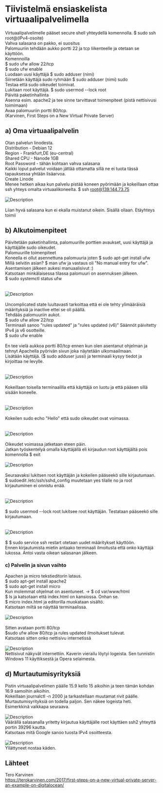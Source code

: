 # Tiivistelmä ensiaskelista virtuaalipalvelimella
Virtuaalipalvelimelle pääset secure shell yhteydellä komennolla. $ sudo ssh root@(IPv4-osoite) <br>
Vahva salasana on pakko, ei suositus <br>
Palomuuriin tehdään aukko portti 22 ja tcp liikenteelle ja otetaan se käyttöön. <br>
Komennoilla<br>
$ sudo ufw allow 22/tcp <br>
$ sudo ufw enable <br>
Luodaan uusi käyttäjä $ sudo adduser (nimi)<br>
Siirretään käyttäjä sudo ryhmään $ sudo adduser (nimi) sudo<br>
Testaa että sudo oikeudet toimivat.<br>
Lukitaan root käyttäjä. $ sudo usermod --lock root <br>
Päivitä paketinhallinta<br>
Asenna esim. apache2 ja tee sinne tarvittavat toimenpiteet (pistä nettisivusi toimimaan)<br>
Avaa palomuuriin portti 80/tcp.<br>
(Karvinen, First Steps on a New Virtual Private Server)
## a) Oma virtuaalipalvelin
Otan palvelun linodesta. <br>
Distribution - Debian 12<br>
Region - Frankfurt,DE (eu-central)<br>
Shared CPU - Nanode 1GB<br>
Root Password - tähän kohtaan vahva salasana<br>
Kaikki loput palvelut voidaan jättää ottamatta sillä ne ei tuota tässä tapauksessa yhtään lisäarvoa. <br>
Create Linode <br>
Menee hetken aikaa kun palvelu pistää koneen pyörimään ja kokeillaan ottaa ssh yhteys omalta virtuaalikoneelta. $ ssh root@139.144.73.75 <br>
<br>
![Description](sshlogin.png) <br>
<br>
Liian hyvä salasana kun ei ekalla muistanut oikein. Sisällä ollaan. Etäyhteys toimii <br>
## b) Alkutoimenpiteet
Päivitetään paketinhallinta, palomuurille porttien avaukset, uusi käyttäjä ja käyttäjälle sudo oikeudet.<br>
Palomuurille toimenpiteet <br>
Koneella ei ollut asennettuna palomuuria joten $ sudo apt-get install ufw <br>
Millä selvitin asian? $ man ufw ja vastaus oli "No manual entry for ufw". Asentamisen jälkeen aukesi manuaalisivut :) <br>
Katsotaan minkälaisessa tilassa palomuuri on asennuksen jälkeen. <br>
$ sudo systemctl status ufw <br>
<br>
<br>
![Description](ufwstat.png)
<br>
<br>
Uncomplicated state luultavasti tarkoittaa että ei ole tehty ylimääräisiä määrityksiä ja inactive ettei se oli päällä.<br>
Tehdääs palomuuriin aukot.<br>
$ sudo ufw allow 22/tcp <br>
Terminaali sanoo "rules updated" ja "rules updated (v6)" Säännöt päivitetty IPv4 ja v6 osotteille.<br>
$ sudo ufw enable <br>
<br>
En tee vielä aukkoa portti 80/tcp ennen kun olen asentanut ohjelman ja tehnyt Apachella pyörivän sivun joka näytetään ulkomaailmaan. <br>
Lisätään käyttäjä. ($ sudo adduser jussi) ja terminaali kysyy tiedot ja kirjoittaa ne levylle. <br>
<br>
<br>
![Description](adduser.png)
<br>
<br>
Kokeillaan toisella terminaalilla että käyttäjä on luotu ja että pääsen sillä sisään koneelle. <br>
<br>
<br>
![Description](sisällä.png)
<br>
<br>
Kokeilen sudo echo "Hello" että sudo oikeudet ovat voimassa. <br>
<br>
<br>
![Description](hello.png)
<br>
<br>
Oikeudet voimassa jatketaan eteen päin. <br>
Jatkan työskentelyä omalla käyttäjällä eli kirjaudun root käyttäjältä pois komennolla $ exit
<br>
<br>
![Description](exit.png)
<br>
<br>
Seuraavaksi lukitsen root käyttäjän ja kokeilen pääseekö sille kirjautumaan. <br>
$ sudoedit /etc/ssh/sshd_config muutetaan yes tilalle no ja root kirjautuminen ei onnistu enää. <br>
<br>
<br>
![Description](rootlogin.png)
<br>
<br>
$ sudo usermod --lock root lukitsee root käyttäjän. Testataan pääseekö sille kirjautumaan. <br>
<br>
<br>
![Description](Rootlukossa.png)
<br>
<br>
$ $ sudo service ssh restart otetaan uudet määritykset käyttöön. <br>
Ennen kirjautumista mietin antaako terminaali ilmoitusta että onko käyttäjä lukossa. Antoi vasta oikean salasanan jälkeen. <br> 
### c) Palvelin ja sivun vaihto
Apachen ja micro tekstieditorin lataus. <br>
$ sudo apt-get install apache2<br>
$ sudo apt-get install micro <br>
Kun molemmat ohjelmat on asentuneet. -> $ cd var/www/html <br>
$ ls ja katsotaan että index.html on kansiossa. Onhan se. <br>
$ micro index.html ja editorilla muokataan sisältö.<br>
Katsotaan miltä se näyttää terminaalissa. <br>
<br>
![Description](cat.png) <br>
<br>
Sitten avataan portti 80/tcp<br>
$sudo ufw allow 80/tcp ja rules updated ilmoitukset tulevat.<br>
Katsotaas sitten onko nettisivu internetissä <br>
<br>
![Description](testisivu.png)
<br>
Nettisivut näkyvät internettiin. Kaverin vierailu löytyi logeista. Sen tunnistin Windows 11 käyttiksestä ja Opera selaimesta.<br>
## d) Murtautumisyrityksiä
Pistin virtuaalipalvelimen päälle 15.9 kello 15 aikoihin ja teen tämän kohdan 16.9 samoihin aikoihin.<br>
Kokeillaan journalctl -n 2000 ja tarkastellaan muutamat rivit päälle. <br>
Murtautumisyrityksiä on todella paljon. Sen näkee logeista heti. <br>
Esimerkkinä vaikkapa seuraava. <br>
<br>
![Description](yritys.png)
<br>
Väärällä salasanalla yritetty kirjautua käyttäjälle root käyttäen ssh2 yhteyttä portin 39296 kautta. <br>
Katsotaas mitä Google sanoo tuosta IPv4 osoitteesta.<br>
<br>
![Description](redsun.png)
<br>
Yllättyneet nostaa käden. <br>
## Lähteet
Tero Karvinen <br>
https://terokarvinen.com/2017/first-steps-on-a-new-virtual-private-server-an-example-on-digitalocean/
